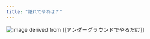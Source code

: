 ```yaml
---
title: "隠れてやれば？"
---
```


![image](https://gyazo.com/093fa14d0da0d896a02951dfcce35896/thumb/1000)
derived from [[アンダーグラウンドでやるだけ]]
